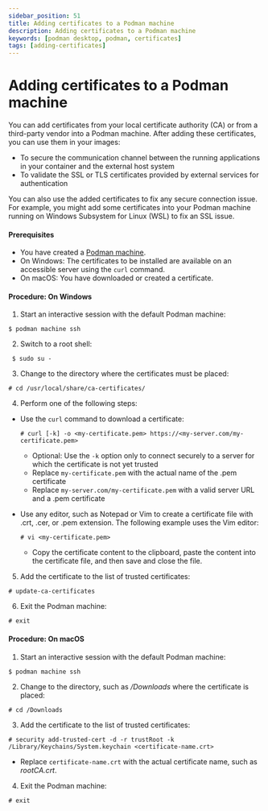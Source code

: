 ```yaml
---
sidebar_position: 51
title: Adding certificates to a Podman machine
description: Adding certificates to a Podman machine
keywords: [podman desktop, podman, certificates]
tags: [adding-certificates]
---
```


# Adding certificates to a Podman machine

You can add certificates from your local certificate authority (CA) or from a third-party vendor into a Podman machine. After adding these certificates, you can use them in your images:

- To secure the communication channel between the running applications in your container and the external host system
- To validate the SSL or TLS certificates provided by external services for authentication

You can also use the added certificates to fix any secure connection issue. For example, you might add some certificates into your Podman machine running on Windows Subsystem for Linux (WSL) to fix an SSL issue.

#### Prerequisites

- You have created a [Podman machine](/docs/podman/creating-a-podman-machine).
- On Windows: The certificates to be installed are available on an accessible server using the `curl` command.
- On macOS: You have downloaded or created a certificate.

#### Procedure: On Windows

1. Start an interactive session with the default Podman machine:

```shell-session
$ podman machine ssh
```

2. Switch to a root shell:

```shell-session
 $ sudo su -
```

3. Change to the directory where the certificates must be placed:

```shell-session
# cd /usr/local/share/ca-certificates/
```

4. Perform one of the following steps:

- Use the `curl` command to download a certificate:

  ```shell-session
  # curl [-k] -o <my-certificate.pem> https://<my-server.com/my-certificate.pem>
  ```

  - Optional: Use the `-k` option only to connect securely to a server for which the certificate is not yet trusted
  - Replace `my-certificate.pem` with the actual name of the .pem certificate
  - Replace `my-server.com/my-certificate.pem` with a valid server URL and a .pem certificate

- Use any editor, such as Notepad or Vim to create a certificate file with .crt, .cer, or .pem extension. The following example uses the Vim editor:

  ```shell-session
  # vi <my-certificate.pem>
  ```

  - Copy the certificate content to the clipboard, paste the content into the certificate file, and then save and close the file.

5. Add the certificate to the list of trusted certificates:

```shell-session
# update-ca-certificates
```

6. Exit the Podman machine:

```shell-session
# exit
```

#### Procedure: On macOS

1. Start an interactive session with the default Podman machine:

```shell-session
$ podman machine ssh
```

2. Change to the directory, such as _/Downloads_ where the certificate is placed:

```shell-session
# cd /Downloads
```

3. Add the certificate to the list of trusted certificates:

```shell-session
# security add-trusted-cert -d -r trustRoot -k /Library/Keychains/System.keychain <certificate-name.crt>
```

- Replace `certificate-name.crt` with the actual certificate name, such as _rootCA.crt_.

4. Exit the Podman machine:

```shell-session
# exit
```
